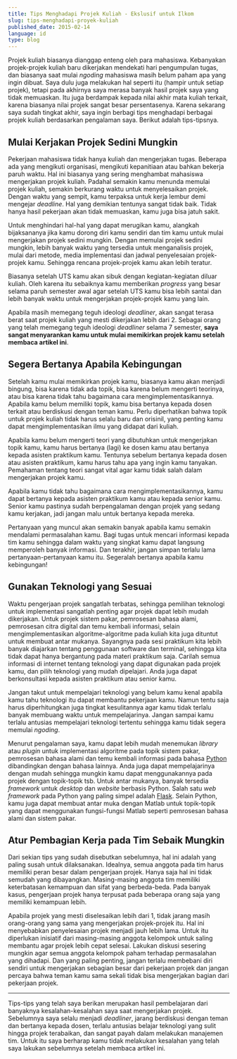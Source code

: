```yaml
---
title: Tips Menghadapi Projek Kuliah - Ekslusif untuk Ilkom
slug: tips-menghadapi-proyek-kuliah
published_date: 2015-02-14
language: id
type: blog
---
```


Projek kuliah biasanya dianggap enteng oleh para mahasiswa. Kebanyakan projek-projek kuliah baru dikerjakan mendekati hari pengumpulan tugas, dan biasanya saat mulai *ngoding* mahasiswa masih belum paham apa yang ingin dibuat. Saya dulu juga melakukan hal seperti itu (hampir untuk setiap projek), tetapi pada akhirnya saya merasa banyak hasil projek saya yang tidak memuaskan. Itu juga berdampak kepada nilai akhir mata kuliah terkait, karena biasanya nilai projek sangat besar persentasenya. Karena sekarang saya sudah tingkat akhir, saya ingin berbagi tips menghadapi berbagai projek kuliah berdasarkan pengalaman saya. Berikut adalah tips-tipsnya.

## Mulai Kerjakan Projek Sedini Mungkin

Pekerjaan mahasiswa tidak hanya kuliah dan mengerjakan tugas. Beberapa ada yang mengikuti organisasi, mengikuti kepanitiaan atau bahkan bekerja paruh waktu. Hal ini biasanya yang sering menghambat mahasiswa mengerjakan projek kuliah. Padahal semakin kamu menunda memulai projek kuliah, semakin berkurang waktu untuk menyelesaikan projek. Dengan waktu yang sempit, kamu terpaksa untuk kerja lembur demi mengejar *deadline*. Hal yang demikian tentunya sangat tidak baik. Tidak hanya hasil pekerjaan akan tidak memuaskan, kamu juga bisa jatuh sakit.

Untuk menghindari hal-hal yang dapat merugikan kamu, alangkah bijaksananya jika kamu dorong diri kamu sendiri dan tim kamu untuk mulai mengerjakan projek sedini mungkin. Dengan memulai projek sedini mungkin, lebih banyak waktu yang tersedia untuk menganalisis projek, mulai dari metode, media implementasi dan jadwal penyelesaian projek-projek kamu. Sehingga rencana projek-projek kamu akan lebih teratur.

Biasanya setelah UTS kamu akan sibuk dengan kegiatan-kegiatan diluar kuliah. Oleh karena itu sebaiknya kamu memberikan *progress* yang besar selama paruh semester awal agar setelah UTS kamu bisa lebih santai dan lebih banyak waktu untuk mengerjakan projek-projek kamu yang lain.

Apabila masih memegang teguh ideologi *deadliner*, akan sangat terasa berat saat projek kuliah yang mesti dikerjakan lebih dari 2. Sebagai orang yang telah memegang teguh ideologi *deadliner* selama 7 semester, **saya sangat menyarankan kamu untuk mulai memikirkan projek kamu setelah membaca artikel ini**.

## Segera Bertanya Apabila Kebingungan

Setelah kamu mulai memikirkan projek kamu, biasanya kamu akan menjadi bingung, bisa karena tidak ada topik, bisa karena belum mengerti teorinya, atau bisa karena tidak tahu bagaimana cara mengimplementasikannya. Apabila kamu belum memiliki topik, kamu bisa bertanya kepada dosen terkait atau berdiskusi dengan teman kamu. Perlu diperhatikan bahwa topik untuk projek kuliah tidak harus selalu baru dan orisinil, yang penting kamu dapat mengimplementasikan ilmu yang didapat dari kuliah.

Apabila kamu belum mengerti teori yang dibutuhkan untuk mengerjakan topik kamu, kamu harus bertanya (lagi) ke dosen kamu atau bertanya kepada asisten praktikum kamu. Tentunya sebelum bertanya kepada dosen atau asisten praktikum, kamu harus tahu apa yang ingin kamu tanyakan. Pemahaman tentang teori sangat vital agar kamu tidak salah dalam mengerjakan projek kamu.

Apabila kamu tidak tahu bagaimana cara mengimplementasikannya, kamu dapat bertanya kepada asisten praktikum kamu atau kepada senior kamu. Senior kamu pastinya sudah berpengalaman dengan projek yang sedang kamu kerjakan, jadi jangan malu untuk bertanya kepada mereka.

Pertanyaan yang muncul akan semakin banyak apabila kamu semakin mendalami permasalahan kamu. Bagi tugas untuk mencari informasi kepada tim kamu sehingga dalam waktu yang singkat kamu dapat langsung memperoleh banyak informasi. Dan terakhir, jangan simpan terlalu lama pertanyaan-pertanyaan kamu itu. Segeralah bertanya apabila kamu kebingungan!

## Gunakan Teknologi yang Sesuai

Waktu pengerjaan projek sangatlah terbatas, sehingga pemilihan teknologi untuk implementasi sangatlah penting agar projek dapat lebih mudah dikerjakan. Untuk projek sistem pakar, pemrosesan bahasa alami, pemrosesan citra digital dan temu kembali informasi, selain mengimplementasikan algoritme-algoritme pada kuliah kita juga dituntut untuk membuat antar mukanya. Sayangnya pada sesi praktikum kita lebih banyak diajarkan tentang penggunaan software dan terminal, sehingga kita tidak dapat hanya bergantung pada materi praktikum saja. Carilah semua informasi di internet tentang teknologi yang dapat digunakan pada projek kamu, dan pilih teknologi yang mudah dipelajari. Anda juga dapat berkonsultasi kepada asisten praktikum atau senior kamu.

Jangan takut untuk mempelajari teknologi yang belum kamu kenal apabila kamu tahu teknologi itu dapat membantu pekerjaan kamu. Namun tentu saja harus diperhitungkan juga tingkat kesulitannya agar kamu tidak terlalu banyak membuang waktu untuk mempelajarinya. Jangan sampai kamu terlalu antusias mempelajari teknologi tertentu sehingga kamu tidak segera memulai *ngoding*.

Menurut pengalaman saya, kamu dapat lebih mudah menemukan *library* atau *plugin* untuk implementasi algoritme pada topik sistem pakar, pemrosesan bahasa alami dan temu kembali informasi pada bahasa [Python](http://www.python.org) dibandingkan dengan bahasa lainnya. Anda juga dapat mempelajarinya dengan mudah sehingga mungkin kamu dapat menggunakannya pada projek dengan topik-topik tsb. Untuk antar mukanya, banyak tersedia *framework* untuk *desktop* dan *website* berbasis Python. Salah satu *web framework* pada Python yang paling simpel adalah [Flask](http://flask.pocoo.org/). Selain Python, kamu juga dapat membuat antar muka dengan Matlab untuk topik-topik yang dapat menggunakan fungsi-fungsi Matlab seperti pemrosesan bahasa alami dan sistem pakar.

## Atur Pembagian Kerja pada Tim Sebaik Mungkin

Dari sekian tips yang sudah disebutkan sebelumnya, hal ini adalah yang paling susah untuk dilaksanakan. Idealnya, semua anggota pada tim harus memiliki peran besar dalam pengerjaan projek. Hanya saja hal ini tidak semudah yang dibayangkan. Masing-masing anggota tim memiliki keterbatasan kemampuan dan sifat yang berbeda-beda. Pada banyak kasus, pengerjaan projek hanya terpusat pada beberapa orang saja yang memiliki kemampuan lebih.

Apabila projek yang mesti diselesaikan lebih dari 1, tidak jarang masih orang-orang yang sama yang mengerjakan projek-projek itu. Hal ini menyebabkan penyelesaian projek menjadi jauh lebih lama. Untuk itu diperlukan inisiatif dari masing-masing anggota kelompok untuk saling membantu agar projek lebih cepat selesai. Lakukan diskusi sesering mungkin agar semua anggota kelompok paham terhadap permasalahan yang dihadapi. Dan yang paling penting, jangan terlalu membebani diri sendiri untuk mengerjakan sebagian besar dari pekerjaan projek dan jangan percaya bahwa teman kamu sama sekali tidak bisa mengerjakan bagian dari pekerjaan projek.

---

Tips-tips yang telah saya berikan merupakan hasil pembelajaran dari banyaknya kesalahan-kesalahan saya saat mengerjakan projek. Sebelumnya saya selalu menjadi *deadliner*, jarang berdiskusi dengan teman dan bertanya kepada dosen, terlalu antusias belajar teknologi yang sulit hingga projek terabaikan, dan sangat payah dalam melakukan manajemen tim. Untuk itu saya berharap kamu tidak melakukan kesalahan yang telah saya lakukan sebelumnya setelah membaca artikel ini.



